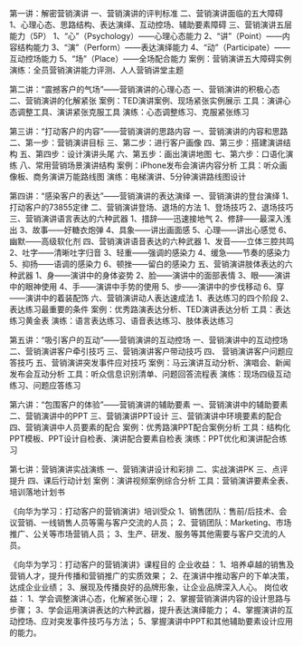第一讲：解密营销演讲
一、营销演讲的评判标准
二、营销演讲面临的五大障碍
1、心理心态、思路结构、表达演绎、互动控场、辅助要素障碍
三、营销演讲五层能力（5P）
1、“心”（Psychology）——心理心态能力
2、“讲”（Point）——内容结构能力
3、“演”（Perform）——表达演绎能力
4、“动”（Participate）——互动控场能力
5、“场”（Place）——全场配合能力
案例：营销演讲五大障碍实例
演练：全员营销演讲能力评测、人人营销讲堂主题


第二讲：“震撼客户的气场”——营销演讲的心理心态
一、营销演讲的积极心态
二、营销演讲的化解紧张
案例：TED演讲案例、现场紧张实例展示
工具：演讲心态调整工具、演讲紧张克服工具
演练：心态调整练习、克服紧张练习


第三讲：“打动客户的内容”——营销演讲的思路内容
一、营销演讲的内容和思路
二、第一步：营销演讲目标
三、第二步：进行客户画像
四、第三步：搭建演讲结构
五、第四步：设计演讲头尾
六、第五步：画出演讲地图
七、第六步：口语化演练
八、常用营销场景演讲结构
案例：iPhone发布会演讲内容分析
工具：听众画像板、商务演讲万能路线图
演练：电梯演讲、5分钟演讲路线图设计


第四讲：“感染客户的表达”——营销演讲的表达演绎
一、营销演讲的登台演绎
1、打动客户的73855定律
二、营销演讲登场、退场的方法
1、登场技巧
2、退场技巧
三、营销演讲语言表达的六种武器
1、措辞——迅速接地气
2、修辞——最深入浅出
3、故事——好糖衣炮弹
4、具象——讲出画面感
5、心理——讲出心感觉
6、幽默——高级软化剂
四、营销演讲语音表达的六种武器
1、发音——立体三腔共鸣
2、吐字——清晰吐字归音
3、轻重——强调的感染力
4、缓急——节奏的感染力
5、抑扬——语调的感染力
6、顿挫——留白的感染力
五、营销演讲肢体表达的六种武器
1、身——演讲中的身体姿势
2、脸——演讲中的面部表情
3、眼——演讲中的眼神使用
4、手——演讲中手势的使用
5、步——演讲中的步伐移动
6、穿——演讲中的着装配饰
六、营销演讲动人表达速成法
1、表达练习的四个阶段
2、表达练习最重要的条件
案例：优秀路演表达分析、TED演讲表达分析
工具：表达练习黄金表
演练：语言表达练习、语音表达练习、肢体表达练习


第五讲：“吸引客户的互动”——营销演讲的互动控场
一、营销演讲中的互动控场
二、营销演讲客户牵引技巧
三、营销演讲客户带动技巧
四、 营销演讲客户问题应答技巧
五、营销演讲突发事件应对技巧
案例：马云演讲互动分析、演唱会、新闻发布会互动分析
工具：听众信息识别清单、问题回答流程表
演练：现场四级互动练习、问题应答练习


第六讲：“包围客户的体验”——营销演讲的辅助要素
一、营销演讲中的辅助要素
二、营销演讲中的PPT
三、营销演讲PPT设计
三、营销演讲中环境要素的配合
四、营销演讲中人员要素的配合
案例：优秀路演PPT配合案例分析
工具：结构化PPT模板、PPT设计自检表、演讲配合要素自检表
演练：PPT优化和演讲配合练习


第七讲：营销演讲实战演练
一、营销演讲设计和彩排
二、实战演讲PK
三、点评提升
四、课后行动计划
案例：演讲视频案例综合分析
工具：营销演讲要素全表、培训落地计划书

《向华为学习：打动客户的营销演讲》培训受众
1、销售团队：售前/后技术、会议营销、一线销售人员等需与客户交流的人员；
2、营销团队：Marketing、市场推广、公关等市场营销人员；
3、生产、研发、服务等其他需要与客户交流的人员。

《向华为学习：打动客户的营销演讲》课程目的
企业收益：
1、培养卓越的销售及营销人才，提升传播和营销推广的实质效果；
2、在演讲中推动客户的下单决策，达成企业业绩；
3、展现及传播良好的品牌形象，让企业品牌深入人心。
岗位收益：
1、学会调整演讲心态，化解紧张心理；
2、掌握营销演讲内容的设计思路与步骤；
3、学会运用演讲表达的六种武器，提升表达演绎能力；
4、掌握演讲的互动控场、应对突发事件技巧与方法；
5、掌握演讲中PPT和其他辅助要素设计应用的能力。
